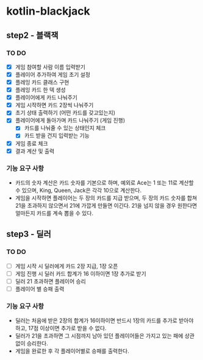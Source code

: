 # kotlin-blackjack

## step2 - 블랙잭

### TO DO

- [X] 게임 참여할 사람 이름 입력받기
- [X] 플레이어 추가하여 게임 초기 설정
- [X] 플레잉 카드 클래스 구현
- [X] 플레잉 카드 한 덱 생성
- [X] 플레이어에게 카드 나눠주기
- [X] 게임 시작하면 카드 2장씩 나눠주기
- [X] 초기 상태 출력하기 (어떤 카드를 갖고있는지)
- [X] 플레이어에게 돌아가며 카드 나눠주기 (게임 진행)
    - [X] 카드를 나눠줄 수 있는 상태인지 체크
    - [X] 카드 받을 건지 입력받는 기능
- [X] 게임 종료 체크
- [X] 결과 계산 및 출력

### 기능 요구 사항

* 카드의 숫자 계산은 카드 숫자를 기본으로 하며, 예외로 Ace는 1 또는 11로 계산할 수 있으며, King, Queen, Jack은 각각 10으로 계산한다.
* 게임을 시작하면 플레이어는 두 장의 카드를 지급 받으며, 두 장의 카드 숫자를 합쳐 21을 초과하지 않으면서 21에 가깝게 만들면 이긴다. 21을 넘지 않을 경우 원한다면 얼마든지 카드를 계속 뽑을 수 있다.

## step3 - 딜러

### TO DO

- [ ] 게임 시작 시 딜러에게 카드 2장 지급, 1장 오픈
- [ ] 게임 진행 시 딜러 카드 합계가 16 이하이면 1장 추가로 받기
- [ ] 딜러 21 초과하면 플레이어 승리
- [ ] 플레이어 별 승패 출력

### 기능 요구 사항

* 딜러는 처음에 받은 2장의 합계가 16이하이면 반드시 1장의 카드를 추가로 받아야 하고, 17점 이상이면 추가로 받을 수 없다.
* 딜러가 21을 초과하면 그 시점까지 남아 있던 플레이어들은 가지고 있는 패에 상관 없이 승리한다.
* 게임을 완료한 후 각 플레이어별로 승패를 출력한다.
